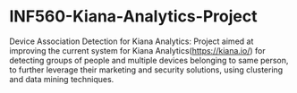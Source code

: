 # INF560-Kiana-Analytics-Project
Device Association Detection for Kiana Analytics: Project aimed at improving the current system for Kiana Analytics(https://kiana.io/) for detecting groups of people and multiple devices belonging to same person, to further leverage their marketing and security solutions, using clustering and data mining techniques.
